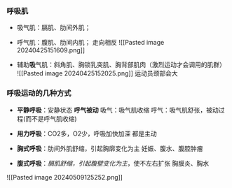 ### 呼吸肌
-  吸气肌：膈肌、肋间外肌；

-  呼气肌：腹肌、肋间内肌；
			走向相反
											![[Pasted image 20240425151609.png]]

-  辅助**吸**气肌：斜角肌、胸锁乳突肌、胸背部肌肉（激烈运动才会调用的肌群）
						![[Pasted image 20240425152025.png]]
	运动员颈部会大

### 呼吸运动的几种方式

- **平静呼吸**：安静状态  **呼气被动**
	吸气：吸气肌收缩
	呼气：吸气肌舒张，被动过程(而不是呼气肌收缩)

- **用力呼吸**：CO2多，O2少，呼吸加快加深 都是主动

- **胸式呼吸**：肋间外肌舒缩，引起胸廓变化为主
	 妊娠、腹水、腹腔肿瘤

- **腹式呼吸**：*膈肌舒缩，引起腹壁变化为主*，使不左右扩张
	 胸膜炎、胸水

![[Pasted image 20240509125252.png]]
